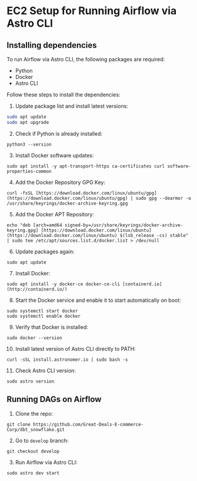 # EC2 Setup for Running Airflow via Astro CLI

## Installing dependencies

To run Airflow via Astro CLI, the following packages are required:

- Python
- Docker
- Astro CLI

Follow these steps to install the dependencies:

1. Update package list and install latest versions:
```bash
sudo apt update
sudo apt upgrade
```
2. Check if Python is already installed:
```shell
python3 --version
```
3. Install Docker software updates:
```shell
sudo apt install -y apt-transport-https ca-certificates curl software-properties-common
```
4. Add the Docker Repository GPG Key:
```shell
curl -fsSL [https://download.docker.com/linux/ubuntu/gpg](https://download.docker.com/linux/ubuntu/gpg) | sudo gpg --dearmor -o /usr/share/keyrings/docker-archive-keyring.gpg
```
5. Add the Docker APT Repository:
```shell
echo "deb [arch=amd64 signed-by=/usr/share/keyrings/docker-archive-keyring.gpg] [https://download.docker.com/linux/ubuntu](https://download.docker.com/linux/ubuntu) $(lsb_release -cs) stable" | sudo tee /etc/apt/sources.list.d/docker.list > /dev/null
```
6. Update packages again:
```shell
sudo apt update
```
7. Install Docker:
```shell
sudo apt install -y docker-ce docker-ce-cli [containerd.io](http://containerd.io/)
```
8. Start the Docker service and enable it to start automatically on boot:
```shell
sudo systemctl start docker
sudo systemctl enable docker
```
9. Verify that Docker is installed:
```shell
sudo docker --version
```
10. Install latest version of Astro CLI directly to PATH:
```shell
curl -sSL install.astronomer.io | sudo bash -s
```
11. Check Astro CLI version:
```shell
sudo astro version
```

## Running DAGs on Airflow

1. Clone the repo:
```shell
git clone https://github.com/Great-Deals-E-commerce-Corp/dbt_snowflake.git
```
2. Go to `develop` branch:
```shell
git checkout develop
```
3. Run Airflow via Astro CLI:
```shell
sudo astro dev start
```

